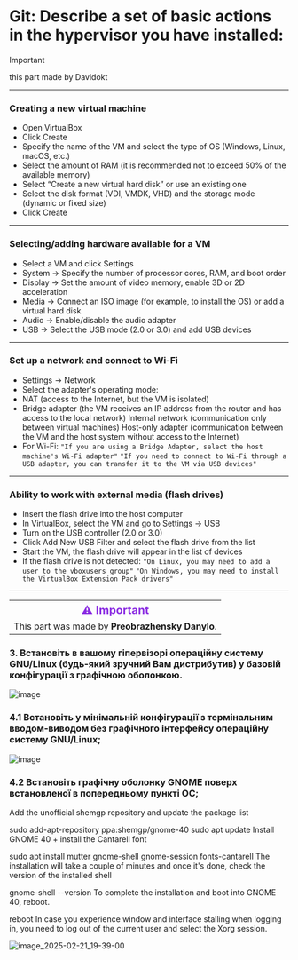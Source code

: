# Git: **Describe a set of basic actions in the hypervisor you have installed:**
>[!IMPORTANT]
> this part made by Davidokt
---
### Creating a new virtual machine
- Open VirtualBox
- Click Create
- Specify the name of the VM and select the type of OS (Windows, Linux, macOS, etc.)
- Select the amount of RAM (it is recommended not to exceed 50% of the available memory)
- Select “Create a new virtual hard disk” or use an existing one
- Select the disk format (VDI, VMDK, VHD) and the storage mode (dynamic or fixed size)
- Click Create
---
### Selecting/adding hardware available for a VM
- Select a VM and click Settings
- System → Specify the number of processor cores, RAM, and boot order
- Display → Set the amount of video memory, enable 3D or 2D acceleration
- Media → Connect an ISO image (for example, to install the OS) or add a virtual hard disk
- Audio → Enable/disable the audio adapter
- USB → Select the USB mode (2.0 or 3.0) and add USB devices
---
### Set up a network and connect to Wi-Fi
 - Settings → Network
 - Select the adapter's operating mode:
 - NAT (access to the Internet, but the VM is isolated)
 - Bridge adapter (the VM receives an IP address from the router and has access to the local network)
    Internal network (communication only between virtual machines)
    Host-only adapter (communication between the VM and the host system without access to the Internet)
 - For Wi-Fi:
    `"If you are using a Bridge Adapter, select the host machine's Wi-Fi adapter"`
    `"If you need to connect to Wi-Fi through a USB adapter, you can transfer it to the VM via USB devices"`
---
### Ability to work with external media (flash drives)
- Insert the flash drive into the host computer
- In VirtualBox, select the VM and go to Settings → USB
- Turn on the USB controller (2.0 or 3.0)
- Click Add New USB Filter and select the flash drive from the list
- Start the VM, the flash drive will appear in the list of devices
- If the flash drive is not detected:
    `"On Linux, you may need to add a user to the vboxusers group"`
    `"On Windows, you may need to install the VirtualBox Extension Pack drivers"`
---

<table>
  <tr>
    <th style="color:#8A2BE2; font-size:20px;">⚠ Important</th>
  </tr>
  <tr>
    <td>This part was made by <strong>Preobrazhensky Danylo</strong>.</td>
  </tr>
</table>

### 3. Встановіть в вашому гіпервізорі операційну систему GNU/Linux (будь-який зручний Вам дистрибутив) у базовій конфігурації з графічною оболонкою.

![image](https://github.com/user-attachments/assets/5858fd38-dec2-4b84-955b-d272d0524358)

### 4.1 Встановіть у мінімальній конфігурації з термінальним вводом-виводом без графічного інтерфейсу операційну систему GNU/Linux;

![image](https://github.com/user-attachments/assets/6c319fbb-1fcc-4d1b-a9b2-7e36d350670c)

### 4.2 Встановіть графічну оболонку GNOME поверх встановленої в попередньому пункті ОС;

Add the unofficial shemgp repository and update the package list

sudo add-apt-repository ppa:shemgp/gnome-40
sudo apt update
Install GNOME 40 + install the Cantarell font

sudo apt install mutter gnome-shell gnome-session fonts-cantarell
The installation will take a couple of minutes and once it's done, check the version of the installed shell

gnome-shell --version
To complete the installation and boot into GNOME 40, reboot.

reboot
In case you experience window and interface stalling when logging in, you need to log out of the current user and select the Xorg session.

![image_2025-02-21_19-39-00](https://github.com/user-attachments/assets/7e24f4f3-6bc4-4dd1-87e4-c50f1671141c)





